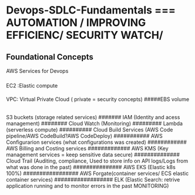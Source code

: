 # Devops-SDLC-Fundamentals  === AUTOMATION / IMPROVING EFFICIENC/ SECURITY WATCH/
## Foundational Concepts
 AWS Services for Devops
###
 EC2 :Elastic compute
####
  VPC: Virtual Private Cloud ( private = security concepts)
#####EBS
  volume
######
 S3 buckets (storage related services)
#######
 IAM (Identity and acess management)
########
Cloud Watch (Monitoring) 
#########
Lambda (serverless compute)
##########
Cloud Build Services (AWS Code pipeline/AWS CodeBuild?AWS CodeDeploy)
###########
AWS Configurarion services (what configurations was created)
############
AWS Billing and Costing services
#############
AWS KMS (Key management services = keep sensitive data secure)
##############
Cloud Trail (Auditing, compliance, Used to store info on API logs/Logs from what was done in the past)
###############
AWS EKS (Elastic k8s 100%)
#################
AWS Forgate(container services/ ECS elastic container services)
##################
ELK (Elastic Search: retrive application running and to monitor errors in the past MONITORING)
